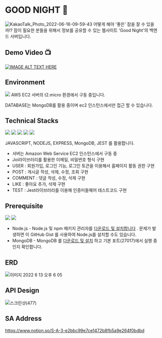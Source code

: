 # GOOD NIGHT 🌙
![KakaoTalk_Photo_2022-06-16-09-59-43](https://user-images.githubusercontent.com/105096793/173969394-5b6ec9ea-8f2a-4cba-8d39-9d46ae20d4ad.png)
어떻게 해야 '좋은' 잠을 잘 수 있을까!?
잠이 필요한 분들을 위해서 정보를 공유할 수 있는 웹사이트 'Good Night'의 백엔드 서버입니다.

## Demo Video 📺 
[![IMAGE ALT TEXT HERE](https://img.youtube.com/vi/Fi7oqnWlLmo/0.jpg)](https://www.youtube.com/watch?v=Fi7oqnWlLmo)

## Environment
<img src="https://img.shields.io/badge/-Amazon AWS-232F3E?style=flat&logo=Amazon AWS&logoColor=white"/>
AWS EC2 서버의 t2.micro 환경에서 구동 중입니다.

DATABASE는 MongoDB를 활용 중이며 ec2 인스턴스에서만 접근 할 수 있습니다.

## Technical Stacks
<div float: left; >
  <img src="https://img.shields.io/badge/-JavaScript-F7DF1E?style=flat&logo=JavaScript&logoColor=white"/>
  <img src="https://img.shields.io/badge/-Node.js-339933?style=flat&logo=Node.js&logoColor=white"/>
  <img src="https://img.shields.io/badge/-Mongodb-47A248?style=flat&logo=Mongodb&logoColor=white"/>
  <img src="https://img.shields.io/badge/-Visual Studio Code-007ACC?style=flat&logo=Visual Studio Code&logoColor=white"/>
  <img src="https://img.shields.io/badge/-Jest-C21325?style=flat&logo=Jest&logoColor=black"/>
</div>

JAVASCRIPT, NODEJS, EXPRESS, MongoDB, JEST 를 활용합니다.
- 서버는 Amazon Web Service EC2 인스턴스에서 구동 중
- Joi라이브러리를 활용한 이메일, 비밀번호 형식 구현
- USER : 회원가입, 로그인 기능, 로그인 토큰을 이용해서 홈페이지 활동 권한 구현
- POST : 게시글 작성, 삭제, 수정, 조회 구현
- COMMENT : 댓글 작성, 수정, 삭제 구현
- LIKE : 좋아요 추가, 삭제 구현
- TEST : Jest라이브러리를 이용해 인증미들웨어 테스트코드 구현

## Prerequisite
<div float: left; >
  <img src="https://img.shields.io/badge/-Node.js-339933?style=flat&logo=Node.js&logoColor=white"/>
  <img src="https://img.shields.io/badge/-Mongodb-47A248?style=flat&logo=Mongodb&logoColor=white"/>
</div>
 
- Node.js - Node.js 및 npm 패키지 관리자를 [다운로드 및 설치합니다](https://nodejs.org/en/download/) . 문제가 발생하면 이 GitHub Gist 를 사용하여 Node.js를 설치할 수도 있습니다.
- MongoDB - MongoDB 를 [다운로드 및 설치](http://mongodb.org/) 하고 기본 포트(27017)에서 실행 중인지 확인합니다.

## ERD
![이미지 2022  6  13  오후 6 05](https://user-images.githubusercontent.com/105096793/173970205-8ca6c155-69c0-43de-8312-6e43a145540b.jpeg)

## API Design
![스크린샷(477)](https://user-images.githubusercontent.com/72002228/173978866-e3a36ab5-070d-425f-9985-fe0b187ecdd7.png)



## SA Address
https://www.notion.so/S-A-3-e2bbc99e7ce1472b8fb5a9e264f0bdbd
